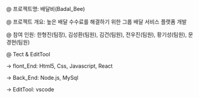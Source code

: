 @ 프로젝트명: 배달비(Badal_Bee)

@ 프로젝트 개요: 높은 배달 수수료를 해결하기 위한 그룹 배달 서비스 플랫폼 개발

@ 참여 인원: 한형진(팀장), 김성환(팀원), 김건(팀원), 전우진(팀원), 황기성(팀원), 문경현(팀원)

@ Tect & EditTool

-> flont_End: Html5, Css, Javascript, React

-> Back_End: Node.js, MySql

-> EditTool: vscode
